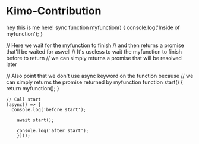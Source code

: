 # Kimo-Contribution

hey this is me here!
sync function myfunction() {
  console.log('Inside of myfunction');
  }

  // Here we wait for the myfunction to finish
  // and then returns a promise that'll be waited for aswell
  // It's useless to wait the myfunction to finish before to return
  // we can simply returns a promise that will be resolved later

  // Also point that we don't use async keyword on the function because
  // we can simply returns the promise returned by myfunction
  function start() {
    return myfunction();
    }

    // Call start
    (async() => {
      console.log('before start');

        await start();
	  
	    console.log('after start');
	    })();
